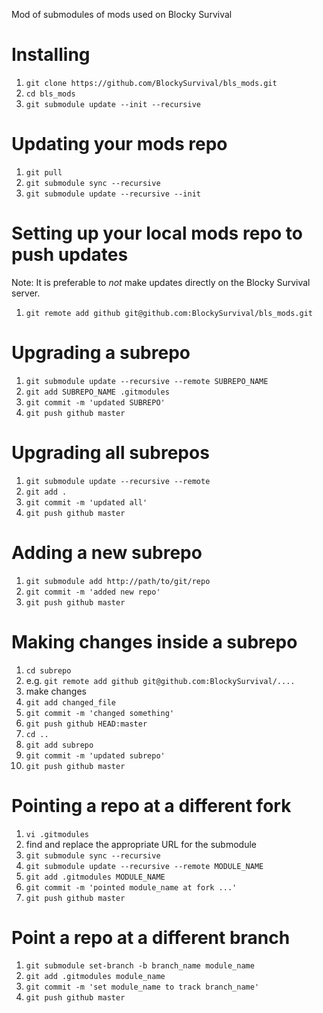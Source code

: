 Mod of submodules of mods used on Blocky Survival

Installing
==========

1. `git clone https://github.com/BlockySurvival/bls_mods.git`
2. `cd bls_mods`
3. `git submodule update --init --recursive`

Updating your mods repo
=======================

1. `git pull`
2. `git submodule sync --recursive`
3. `git submodule update --recursive --init`
 
Setting up your local mods repo to push updates
===============================================

Note: It is preferable to *not* make updates directly on the Blocky Survival server.

1. `git remote add github git@github.com:BlockySurvival/bls_mods.git`

Upgrading a subrepo
===================

1. `git submodule update --recursive --remote SUBREPO_NAME`
2. `git add SUBREPO_NAME .gitmodules`
3. `git commit -m 'updated SUBREPO'`
4. `git push github master`

Upgrading all subrepos
======================

1. `git submodule update --recursive --remote`
2. `git add .`
3. `git commit -m 'updated all'`
4. `git push github master`

Adding a new subrepo
====================

1. `git submodule add http://path/to/git/repo`
2. `git commit -m 'added new repo'`
3. `git push github master`

Making changes inside a subrepo
===============================

1. `cd subrepo`
2. e.g. `git remote add github git@github.com:BlockySurvival/....`
3. make changes
4. `git add changed_file`
5. `git commit -m 'changed something'`
6. `git push github HEAD:master`
7. `cd ..`
8. `git add subrepo`
9. `git commit -m 'updated subrepo'`
10. `git push github master`

Pointing a repo at a different fork
===================================

1. `vi .gitmodules`
2. find and replace the appropriate URL for the submodule
3. `git submodule sync --recursive`
4. `git submodule update --recursive --remote MODULE_NAME`
5. `git add .gitmodules MODULE_NAME`
6. `git commit -m 'pointed module_name at fork ...'`
7. `git push github master`

Point a repo at a different branch
==================================

1. `git submodule set-branch -b branch_name module_name`
2. `git add .gitmodules module_name`
3. `git commit -m 'set module_name to track branch_name'`
4. `git push github master`
